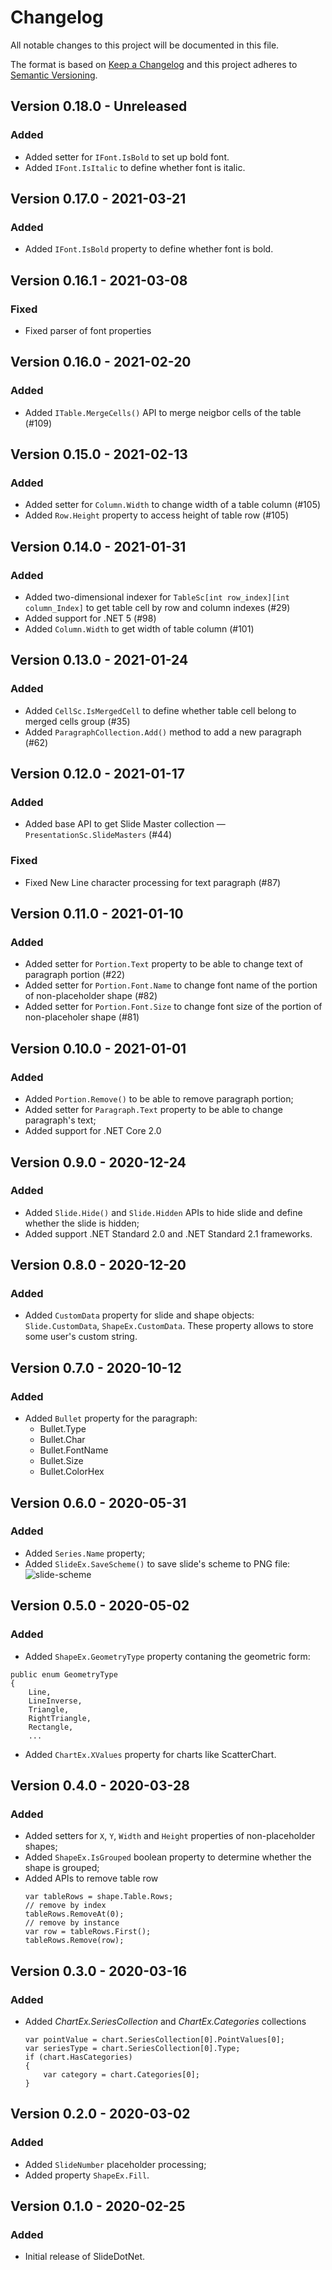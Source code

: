 # Changelog
All notable changes to this project will be documented in this file.

The format is based on [Keep a Changelog](http://keepachangelog.com/en/1.0.0/)
and this project adheres to [Semantic Versioning](http://semver.org/spec/v2.0.0.html).

## Version 0.18.0 - Unreleased
### Added
- Added setter for `IFont.IsBold` to set up bold font.
- Added `IFont.IsItalic` to define whether font is italic.

## Version 0.17.0 - 2021-03-21
### Added
- Added `IFont.IsBold` property to define whether font is bold.

## Version 0.16.1 - 2021-03-08
### Fixed
- Fixed parser of font properties

## Version 0.16.0 - 2021-02-20
### Added
- Added `ITable.MergeCells()` API to merge neigbor cells of the table (#109)

## Version 0.15.0 - 2021-02-13
### Added
- Added setter for `Column.Width` to change width of a table column (#105) 
- Added `Row.Height` property to access height of table row (#105)

## Version 0.14.0 - 2021-01-31
### Added
- Added two-dimensional indexer for `TableSc[int row_index][int column_Index]` to get table cell by row and column indexes (#29)
- Added support for .NET 5 (#98)
- Added `Column.Width` to get width of table column (#101)

## Version 0.13.0 - 2021-01-24
### Added
- Added `CellSc.IsMergedCell` to define whether table cell belong to merged cells group (#35)
- Added `ParagraphCollection.Add()` method to add a new paragraph (#62)

## Version 0.12.0 - 2021-01-17
### Added
- Added base API to get Slide Master collection — `PresentationSc.SlideMasters` (#44)
### Fixed
- Fixed New Line character processing for text paragraph (#87)
## Version 0.11.0 - 2021-01-10
### Added
- Added setter for `Portion.Text` property to be able to change text of paragraph portion (#22)
- Added setter for `Portion.Font.Name` to change font name of the portion of non-placeholder shape (#82)
- Added setter for `Portion.Font.Size` to change font size of the portion of non-placeholer shape (#81)
## Version 0.10.0 - 2021-01-01
### Added
- Added `Portion.Remove()` to be able to remove paragraph portion;
- Added setter for `Paragraph.Text` property to be able to change paragraph's text;
- Added support for .NET Core 2.0

## Version 0.9.0 - 2020-12-24
### Added
- Added `Slide.Hide()` and `Slide.Hidden` APIs to hide slide and define whether the slide is hidden;
- Added support .NET Standard 2.0 and .NET Standard 2.1 frameworks.

## Version 0.8.0 - 2020-12-20
### Added
- Added `CustomData` property for slide and shape objects: `Slide.CustomData`, `ShapeEx.CustomData`. These property allows to store some user's custom string.

## Version 0.7.0 - 2020-10-12
### Added
- Added `Bullet` property for the paragraph:
    - Bullet.Type
    - Bullet.Char
    - Bullet.FontName
    - Bullet.Size
    - Bullet.ColorHex

## Version 0.6.0 - 2020-05-31
### Added
- Added `Series.Name` property;
- Added `SlideEx.SaveScheme()` to save slide's scheme to PNG file:
![slide-scheme](/resources/slide-scheme.png)

## Version 0.5.0 - 2020-05-02
### Added
- Added `ShapeEx.GeometryType` property contaning the geometric form:
```
public enum GeometryType
{
    Line,
    LineInverse,
    Triangle,
    RightTriangle,
    Rectangle,
    ...
```
- Added `ChartEx.XValues` property for charts like ScatterChart.

## Version 0.4.0 - 2020-03-28
### Added
- Added setters for `X`, `Y`, `Width` and `Height` properties of non-placeholder shapes;
- Added `ShapeEx.IsGrouped` boolean property to determine whether the shape is grouped;
- Added APIs to remove table row
  ```
  var tableRows = shape.Table.Rows;
  // remove by index
  tableRows.RemoveAt(0);
  // remove by instance
  var row = tableRows.First();
  tableRows.Remove(row);
  ```

## Version 0.3.0 - 2020-03-16
### Added
- Added _ChartEx.SeriesCollection_ and  _ChartEx.Categories_ collections
    ```
    var pointValue = chart.SeriesCollection[0].PointValues[0];
    var seriesType = chart.SeriesCollection[0].Type;
    if (chart.HasCategories)
    {
        var category = chart.Categories[0];
    }
    ```

## Version 0.2.0 - 2020-03-02
### Added
- Added `SlideNumber` placeholder processing;
- Added property `ShapeEx.Fill`.

## Version 0.1.0 - 2020-02-25
### Added
- Initial release of SlideDotNet.
